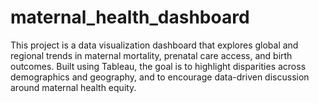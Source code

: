 # maternal_health_dashboard
This project is a data visualization dashboard that explores global and regional trends in maternal mortality, prenatal care access, and birth outcomes. Built using Tableau, the goal is to highlight disparities across demographics and geography, and to encourage data-driven discussion around maternal health equity.

